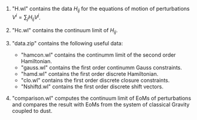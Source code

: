 

1. "H.wl" contains the data $H_{ij}$ for the equations of motion of perturbations $V^i =  \sum_j H_{ij} V^j$.

2. "Hc.wl" contains the continuum limit of $H_{ij}$.

3. "data.zip" contains the following useful data:

   - "hamcon.wl" contains the continumm limit of the second order Hamiltonian.
   - "gauss.wl" contains the first order continumm Gauss constraints.
   - "hamd.wl" contains the first order discrete Hamiltonian.
   - "clo.wl" contains the first order discrete closure constraints.
   - "Nshiftd.wl" contains the first order discrete shift vectors.
   
4. "comparison.wl" computes the continuum limit of EoMs of perturbations and compares the result with EoMs from the system of classical Gravity coupled to dust.  
